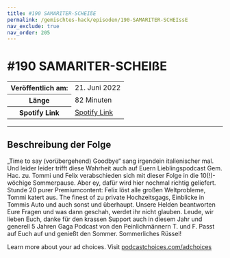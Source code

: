 ```yaml
---
title: #190 SAMARITER-SCHEIßE
permalink: /gemischtes-hack/episoden/190-SAMARITER-SCHEIssE
nav_exclude: true
nav_order: 205
---
```


# #190 SAMARITER-SCHEIßE
<table class="resp-table dcf-table dcf-table-responsive dcf-table-bordered dcf-table-striped dcf-w-100%">
                    <tbody>
                        <tr>
                            <th scope="row">Veröffentlich am:</th>
                            <td data-label="Veröffentlich am:">21. Juni 2022</td>
                        </tr>
                        <tr>
                            <th scope="row">Länge </th>
                            <td data-label="Länge ">82 Minuten</td>
                        </tr><tr>
                                <th scope="row">Spotify Link</th>
                                <td data-label="Spotify Link"><a href="https://open.spotify.com/episode/2xR0ldWeSQ9RIlIHk9po0O">Spotify Link</a></td>
                            </tr></tbody>
                </table>

***

## Beschreibung der Folge

<div>
<p>„Time to say (vorübergehend) Goodbye“ sang irgendein italienischer mal. Und leider leider trifft diese Wahrheit auch auf Euern Lieblingspodcast Gem. Hac. zu. Tommi und Felix verabschieden sich mit dieser Folge in die 10(!)-wöchige Sommerpause. Aber ey, dafür wird hier nochmal richtig geliefert. Stunde 20 purer Premiumcontent: Felix löst alle großen Weltprobleme, Tommi katert aus. The finest of zu private Hochzeitsgags, Einblicke in Tommis Auto und auch sonst und überhaupt. Unsere Helden beantworten Eure Fragen und was dann geschah, werdet ihr nicht glauben. Leude, wir lieben Euch, danke für den krassen Support auch in diesem Jahr und generell 5 Jahren Gaga Podcast von den Peinlichmännern T. und F. Passt auf Euch auf und genießt den Sommer. Sommerliches Rüssel!</p><p> </p><p>Learn more about your ad choices. Visit <a href="https://podcastchoices.com/adchoices" rel="nofollow">podcastchoices.com/adchoices</a></p>  
</div>

